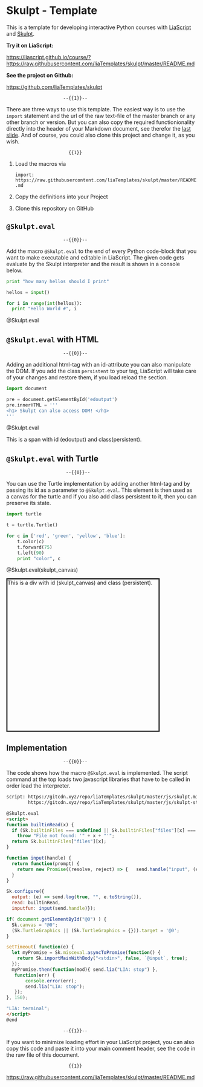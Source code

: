 <!--
author:   André Dietrich

email:    andre.dietrich@ovgu.de

version:  0.0.4

language: en

narrator: US English Female

logo:     https://upload.wikimedia.org/wikipedia/commons/4/4a/Python3-powered_hello-world.svg

comment:  Macros for Python programming in LiaScript, by making use of the
          skulpt interpreter.

script:   https://gitcdn.xyz/repo/liaTemplates/skulpt/master/js/skulpt.min.js
          https://gitcdn.xyz/repo/liaTemplates/skulpt/master/js/skulpt-stdlib.js


@Skulpt.eval
<script>
function builtinRead(x) {
  if (Sk.builtinFiles === undefined || Sk.builtinFiles["files"][x] === undefined)
    throw "File not found: '" + x + "'";
  return Sk.builtinFiles["files"][x];
}

function input(handle) {
  return function(prompt) {
    return new Promise((resolve, reject) => {	send.handle("input", (e) => resolve(e)) });
  }
}

Sk.configure({
  output: (e) => send.lia(e.toString()),
  read: builtinRead,
  inputfun: input(send.handle)});

if( document.getElementById("@0") ) {
  Sk.canvas = "@0";
  (Sk.TurtleGraphics || (Sk.TurtleGraphics = {})).target = '@0';
}

setTimeout( function(e) {
  let myPromise = Sk.misceval.asyncToPromise(function() {
    return Sk.importMainWithBody("<stdin>", false, `@input`, true);
  });
  myPromise.then(function(mod){ send.lia("LIA: stop") },
   function(err) {
       console.error(err);
       send.lia("LIA: stop");
   });
}, 150);

"LIA: terminal";
</script>
@end
-->

# Skulpt - Template

This is a template for developing interactive Python courses with
[LiaScript](https://LiaScript.github.io) and [Skulpt](http://www.skulpt.org).

__Try it on LiaScript:__

https://liascript.github.io/course/?https://raw.githubusercontent.com/liaTemplates/skulpt/master/README.md

__See the project on Github:__

https://github.com/liaTemplates/skulpt


                         --{{1}}--
There are three ways to use this template. The easiest way is to use the
`import` statement and the url of the raw text-file of the master branch or any
other branch or version. But you can also copy the required functionionality
directly into the header of your Markdown document, see therefor the
[last slide](#5). And of course, you could also clone this project and change
it, as you wish.

                           {{1}}
1. Load the macros via

   `import: https://raw.githubusercontent.com/liaTemplates/skulpt/master/README.md`

2. Copy the definitions into your Project

3. Clone this repository on GitHub


## `@Skulpt.eval`

                         --{{0}}--
Add the macro `@Skulpt.eval` to the end of every Python code-block that you want
to make executable and editable in LiaScript. The given code gets evaluate by
the Skulpt interpreter and the result is shown in a console below.


``` python
print "how many hellos should I print"

hellos = input()

for i in range(int(hellos)):
  print "Hello World #", i
```
@Skulpt.eval


## `@Skulpt.eval` with HTML

                         --{{0}}--
Adding an additional html-tag with an id-attribute you can also manipulate the
DOM. If you add the class `persistent` to your tag, LiaScript will take care of
your changes and restore them, if you load reload the section.

``` python
import document

pre = document.getElementById('edoutput')
pre.innerHTML = '''
<h1> Skulpt can also access DOM! </h1>
'''
```
@Skulpt.eval

<span id="edoutput" class="persistent">
  This is a span with id (edoutput) and class(persistent).
</span>


## `@Skulpt.eval` with Turtle

                          --{{0}}--
You can use the Turtle implementation by adding another html-tag and by passing
its id as a parameter to `@Skulpt.eval`. This element is then used as a canvas
for the turtle and if you also add class persistent to it, then you can preserve
its state.

```python
import turtle

t = turtle.Turtle()

for c in ['red', 'green', 'yellow', 'blue']:
    t.color(c)
    t.forward(75)
    t.left(90)
    print "color", c
```
@Skulpt.eval(skulpt_canvas)

<div class="persistent" id="skulpt_canvas" style="border-style: solid; height: 400px; width: 400px">
  This is a div with id (skulpt_canvas) and class (persistent).
</div>

## Implementation

                         --{{0}}--
The code shows how the macro `@Skulpt.eval` is implemented. The script command
at the top loads two javascript libraries that have to be called in order load
the interpreter.

``` html
script: https://gitcdn.xyz/repo/liaTemplates/skulpt/master/js/skulpt.min.js
        https://gitcdn.xyz/repo/liaTemplates/skulpt/master/js/skulpt-stdlib.js

@Skulpt.eval
<script>
function builtinRead(x) {
  if (Sk.builtinFiles === undefined || Sk.builtinFiles["files"][x] === undefined)
    throw "File not found: '" + x + "'";
  return Sk.builtinFiles["files"][x];
}

function input(handle) {
  return function(prompt) {
    return new Promise((resolve, reject) => {	send.handle("input", (e) => resolve(e)) });
  }
}

Sk.configure({
  output: (e) => send.log(true, "", e.toString()),
  read: builtinRead,
  inputfun: input(send.handle)});

if( document.getElementById("@0") ) {
  Sk.canvas = "@0";
  (Sk.TurtleGraphics || (Sk.TurtleGraphics = {})).target = '@0';
}

setTimeout( function(e) {
  let myPromise = Sk.misceval.asyncToPromise(function() {
    return Sk.importMainWithBody("<stdin>", false, `@input`, true);
  });
  myPromise.then(function(mod){ send.lia("LIA: stop") },
   function(err) {
       console.error(err);
       send.lia("LIA: stop");
   });
}, 150);

"LIA: terminal";
</script>
@end
```


                         --{{1}}--
If you want to minimize loading effort in your LiaScript project, you can also
copy this code and paste it into your main comment header, see the code in the
raw file of this document.

                           {{1}}
https://raw.githubusercontent.com/liaTemplates/skulpt/master/README.md
